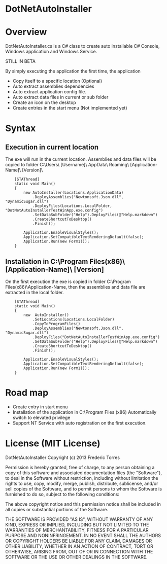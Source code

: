 ﻿DotNetAutoInstaller
===================

# Overview
DotNetAutoInstaller.cs is a C# class to create auto installable C# Console,
Windows application and Windows Service.

STILL IN BETA

By simply executing the application the first time, the application 

- Copy itself to a specific location (Optional)
- Auto extract assemblies dependencies
- Auto extract application config file.
- Auto extract data files in current or sub folder
- Create an icon on the desktop
- Create entries in the start menu (Not implemented yet)

# Syntax

## Execution in current location 
The exe will run in the current location. Assemblies and data files
will be copied to folder C:\Users\ [Username]\ AppData\ Roaming\ [Application-Name]\ [Version]\

        [STAThread]
        static void Main()  
        {          
            new AutoInstaller(Locations.ApplicationData)
                .DeployAssemblies("Newtonsoft.Json.dll", "DynamicSugar.dll")
                .DeployFiles(Locations.LocalFolder, "DotNetAutoInstallerTestWinApp.exe.config")
                .SetDataSubFolder("Help").DeployFiles(@"Help.markdown")
                .CreateShortcutToDesktop()
                .Finish();

            Application.EnableVisualStyles();
            Application.SetCompatibleTextRenderingDefault(false);
            Application.Run(new Form1());
        }

## Installation in C:\Program Files(x86)\ [Application-Name]\ [Version]
On the first execution the exe is copied in folder C:\Program Files(x86)\Application-Name,
then the assemblies and data file are extracted in the local folder.

        [STAThread]
        static void Main()  
        {          
            new  AutoInstaller()
                .SetLocations(Locations.LocalFolder)
                .CopyToProgramFiles()
                .DeployAssemblies("Newtonsoft.Json.dll", "DynamicSugar.dll")
                .DeployFiles("DotNetAutoInstallerTestWinApp.exe.config")
                .SetDataSubFolder("Help").DeployFiles(@"Help.markdown")
                .CreateShortcutToDesktop()
                .Finish();

            Application.EnableVisualStyles();
            Application.SetCompatibleTextRenderingDefault(false);
            Application.Run(new Form1());
        }

# Road map
- Create entry in start menu
- Installation of the application in C:\Program Files (x86)
    Automatically switch to elevated privilege
- Support NT Service with auto registration on the first execution.

# License (MIT License)
DotNetAutoInstaller
Copyright (c) 2013 Frederic Torres

Permission is hereby granted, free of charge, to any person obtaining a copy of this software and associated documentation files (the "Software"), to deal in the Software without restriction, including without limitation the rights to use, copy, modify, merge, publish, distribute, sublicense, and/or sell copies of the Software, and to permit persons to whom the Software is furnished to do so, subject to the following conditions:

The above copyright notice and this permission notice shall be included in all copies or substantial portions of the Software.

THE SOFTWARE IS PROVIDED "AS IS", WITHOUT WARRANTY OF ANY KIND, EXPRESS OR IMPLIED, INCLUDING BUT NOT LIMITED TO THE WARRANTIES OF MERCHANTABILITY, FITNESS FOR A PARTICULAR PURPOSE AND NONINFRINGEMENT. IN NO EVENT SHALL THE AUTHORS OR COPYRIGHT HOLDERS BE LIABLE FOR ANY CLAIM, DAMAGES OR OTHER LIABILITY, WHETHER IN AN ACTION OF CONTRACT, TORT OR OTHERWISE, ARISING FROM, OUT OF OR IN CONNECTION WITH THE SOFTWARE OR THE USE OR OTHER DEALINGS IN THE SOFTWARE.
